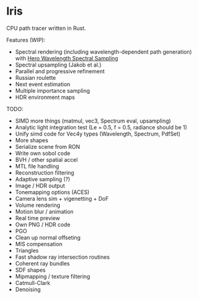 # Iris

CPU path tracer written in Rust.

Features (WIP):
* Spectral rendering (including wavelength-dependent path generation) with [Hero Wavelength Spectral Sampling](https://cgg.mff.cuni.cz/~wilkie/Website/EGSR_14_files/WNDWH14HWSS.pdf)
* Spectral upsampling (Jakob et al.)
* Parallel and progressive refinement
* Russian roulette
* Next event estimation
* Multiple importance sampling
* HDR environment maps

TODO:
* SIMD more things (matmul, vec3, Spectrum eval, upsampling)
* Analytic light integration test (Le = 0.5, f = 0.5, radiance should be 1)
* Unify simd code for Vec4y types (Wavelength, Spectrum, PdfSet)
* More shapes
* Serialize scene from RON
* Write own sobol code
* BVH / other spatial accel
* MTL file handling
* Reconstruction filtering
* Adaptive sampling (?)
* Image / HDR output
* Tonemapping options (ACES)
* Camera lens sim + vigenetting + DoF
* Volume rendering
* Motion blur / animation
* Real time preview
* Own PNG / HDR code
* PGO
* Clean up normal offseting
* MIS compensation
* Triangles
* Fast shadow ray intersection routines
* Coherent ray bundles
* SDF shapes
* Mipmapping / texture filtering
* Catmull-Clark
* Denoising
